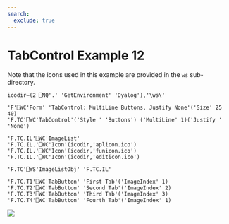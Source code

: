```yaml
---
search:
  exclude: true
---
```


<h1 class="heading"><span class="name">TabControl</span> <span class="right">Example 12</span></h1>



Note that the icons used in this example are provided in the `ws` sub-directory.
```apl
icodir←(2 ⎕NQ'.' 'GetEnvironment' 'Dyalog'),'\ws\'
```
```apl
'F'⎕WC'Form' 'TabControl: MultiLine Buttons, Justify None'('Size' 25 40)
'F.TC'⎕WC'TabControl'('Style ' 'Buttons') ('MultiLine' 1)('Justify ' 'None')

'F.TC.IL'⎕WC'ImageList'
'F.TC.IL.'⎕WC'Icon'(icodir,'aplicon.ico')
'F.TC.IL.'⎕WC'Icon'(icodir,'funicon.ico')
'F.TC.IL.'⎕WC'Icon'(icodir,'editicon.ico')

'F.TC'⎕WS'ImageListObj' 'F.TC.IL'

'F.TC.T1'⎕WC'TabButton' 'First Tab'('ImageIndex' 1)
'F.TC.T2'⎕WC'TabButton' 'Second Tab'('ImageIndex' 2)
'F.TC.T3'⎕WC'TabButton' 'Third Tab'('ImageIndex' 3)
'F.TC.T4'⎕WC'TabButton' 'Fourth Tab'('ImageIndex' 1)
```


![](../img/tab12.gif)


